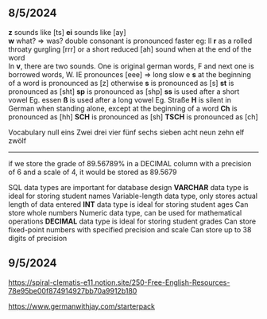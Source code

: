 ## 8/5/2024

**z** sounds like [ts]
**ei** sounds like [ay]  
**w** what? => was?
double consonant is pronounced faster eg: ll
**r** as a rolled throaty gurgling [rrr]
or a short reduced [ah] sound when at the end of the word  
In **v**, there are two sounds. One is original german words, F and next one is borrowed words, W.
IE pronounces [eee] => long slow e
**s** at the beginning of a word is pronounced as [z]
otherwise **s** is pronounced as [s]
**st** is pronounced as [sht]
**sp** is pronounced as [shp]
**ss** is used after a short vowel Eg. essen
**ß** is used after a long vowel Eg. Straße
**H** is silent in German when standing alone, except at the beginning of a word
**Ch** is pronounced as [hh]
**SCH** is pronounced as [sh]
**TSCH** is pronounced as [ch]

Vocabulary
null
eins
Zwei
drei
vier
fünf
sechs
sieben
acht
neun
zehn
elf
zwölf

---

if we store the grade of 89.56789% in a DECIMAL column with a precision of 6 and a scale of 4, it would be stored as 89.5679

SQL data types are important for database design
**VARCHAR** data type is ideal for storing student names
Variable-length data type, only stores actual length of data entered
**INT** data type is ideal for storing student ages
Can store whole numbers
Numeric data type, can be used for mathematical operations
**DECIMAL** data type is ideal for storing student grades
Can store fixed-point numbers with specified precision and scale
Can store up to 38 digits of precision

## 9/5/2024

https://spiral-clematis-e11.notion.site/250-Free-English-Resources-78e95be00f874914927bb70a9912b180

https://www.germanwithjay.com/starterpack